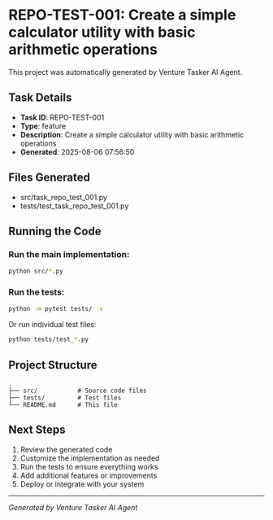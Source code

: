 # REPO-TEST-001: Create a simple calculator utility with basic arithmetic operations

This project was automatically generated by Venture Tasker AI Agent.

## Task Details
- **Task ID**: REPO-TEST-001
- **Type**: feature
- **Description**: Create a simple calculator utility with basic arithmetic operations
- **Generated**: 2025-08-06 07:56:50

## Files Generated
- src/task_repo_test_001.py
- tests/test_task_repo_test_001.py

## Running the Code

### Run the main implementation:
```bash
python src/*.py
```

### Run the tests:
```bash
python -m pytest tests/ -v
```

Or run individual test files:
```bash
python tests/test_*.py
```

## Project Structure
```
.
├── src/           # Source code files
├── tests/         # Test files
└── README.md      # This file
```

## Next Steps
1. Review the generated code
2. Customize the implementation as needed
3. Run the tests to ensure everything works
4. Add additional features or improvements
5. Deploy or integrate with your system

---
*Generated by Venture Tasker AI Agent*
